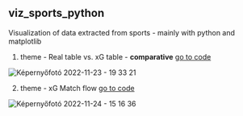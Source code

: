 ## viz_sports_python

Visualization of data extracted from sports - mainly with python and matplotlib


1. theme - Real table vs. xG table - **comparative**  [go to code](realAndxGCalc_tab/)


![Képernyőfotó 2022-11-23 - 19 33 21](https://user-images.githubusercontent.com/66861232/203622468-52a76f98-8a0d-4411-8ad4-5d46f69bcdb0.png)

2. theme - xG Match flow   [go to code](matchxG_flow/)

![Képernyőfotó 2022-11-24 - 15 16 36](https://user-images.githubusercontent.com/66861232/203805892-dfddb5c3-3422-4e8a-a69e-edfedb3f0ae9.png)
